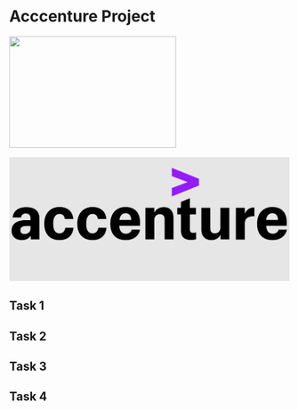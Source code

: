 # Acccenture Project

<img src="[https://example.com/image.jpg](https://github.com/MaksymYakushev/Acccenture-Data-Analysis-Report/blob/main/Data/logo.png)" width="300" height="200">

![logo1-660x330](https://github.com/MaksymYakushev/Acccenture-Data-Analysis-Report/blob/main/Data/logo.png)


## Task 1

## Task 2

## Task 3

## Task 4
